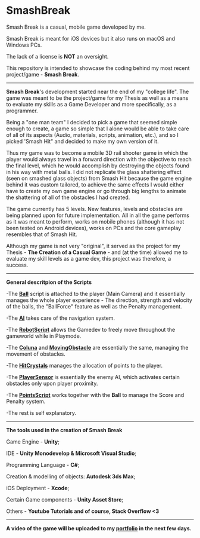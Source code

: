 # SmashBreak
Smash Break is a casual, mobile game developed by me.

Smash Break is meant for iOS devices but it also runs on macOS and Windows PCs.

The lack of a license is **NOT** an oversight.

This repository is intended to showcase the coding behind my most recent project/game - **Smash Break**.

-------------------------------------------------------------------------------------------------------

**Smash Break**'s development started near the end of my "college life". The game was meant to be the project/game for my Thesis as well as a means to evaluate my skills as a Game Developer and more specifically, as a programmer. 

Being a "one man team" I decided to pick a game that seemed simple enough to create, a game so simple that I alone would be able to take care of all of its aspects (Audio, materials, scripts, animation, etc.), and so I picked 'Smash Hit" and decided to make my own version of it. 

Thus my game was to become a mobile 3D rail shooter game in which the player would always travel in a forward direction with the objective to reach the final level, which he would accomplish by destroying the objects found in his way with metal balls.
I did not replicate the glass shattering effect (seen on smashed glass objects) from Smash Hit because the game engine behind it was custom tailored, to achieve the same effects I would either have to create my own game engine or go through big lengths to animate the shattering of all of the obstacles I had created.

The game currently has 5 levels. New features, levels and obstacles are being planned upon for future implementation.
All in all the game performs as it was meant to perform, works on mobile phones (although it has not been tested on Android devices), works on PCs and the core gameplay resembles that of Smash Hit.

Although my game is not very "original", it served as the project for my Thesis - **The Creation of a Casual Game** - and (at the time) allowed me to evaluate my skill levels as a game dev, this project was therefore, a success.

---------------------------------------------------------------------------------------------------------

**General descritpion of the Scripts**

-The **[Ball](https://github.com/PauloB04/SmashBreak/blob/master/Ball.cs)** script is attached to the player (Main Camera) and it essentially manages the whole player experience - The direction, strength and velocity of the balls, the "BallForce" feature as well as the Penalty management.

-The  **[AI](https://github.com/PauloB04/SmashBreak/blob/master/AI.cs)** takes care of the navigation system.

-The **[RobotScript](https://github.com/PauloB04/SmashBreak/blob/master/RobotScript.cs)** allows the Gamedev to freely move throughout the gameworld while in Playmode.

-The **[Coluna](https://github.com/PauloB04/SmashBreak/blob/master/Coluna.cs)** and **[MovingObstacle](https://github.com/PauloB04/SmashBreak/blob/master/MovingObstacle.cs)** are essentially the same, managing the movement of obstacles.

-The **[HitCrystals](https://github.com/PauloB04/SmashBreak/blob/master/HitCrystals.cs)** manages the allocation of points to the player.

-The **[PlayerSensor](https://github.com/PauloB04/SmashBreak/blob/master/PlayerSensor.cs)** is essentially the enemy AI, which activates certain obstacles only upon player proximity.

-The **[PointsScript](https://github.com/PauloB04/SmashBreak/blob/master/PointsScript.cs)** works together with the **Ball** to manage the Score and Penalty system.

-The rest is self explanatory.

---------------------------------------------------------------------------------------------------------

**The tools used in the creation of Smash Break**

Game Engine - **Unity**;

IDE - **Unity Monodevelop & Microsoft Visual Studio**;

Programming Language - **C#**;

Creation & modelling of objects: **Autodesk 3ds Max**;

iOS Deployment - **Xcode**;

Certain Game components - **Unity Asset Store**;

Others - **Youtube Tutorials and of course, Stack Overflow <3**

-----------------------------------------------------------------------------------------------------------

**A video of the game will be uploaded to my [portfolio](https://www.pbarbeiro.me/my-collection) in the next few days.**

